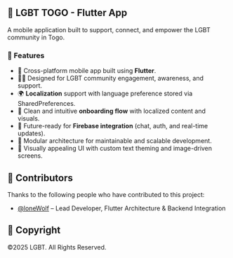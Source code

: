 ## 🌈 LGBT TOGO - Flutter App

A mobile application built to support, connect, and empower the LGBT community in Togo.

### 🚀 Features

- 📱 Cross-platform mobile app built using **Flutter**.
- 🏳️‍🌈 Designed for LGBT community engagement, awareness, and support.
- 🌍 **Localization** support with language preference stored via SharedPreferences.
- 🎯 Clean and intuitive **onboarding flow** with localized content and visuals.
- 🔐 Future-ready for **Firebase integration** (chat, auth, and real-time updates).
- 🧩 Modular architecture for maintainable and scalable development.
- 🌟 Visually appealing UI with custom text theming and image-driven screens.

## 👥 Contributors

Thanks to the following people who have contributed to this project:

- [@loneWolf](https://github.com/iCoder38) – Lead Developer, Flutter Architecture & Backend Integration

## 📄 Copyright

©2025 LGBT. All Rights Reserved.
